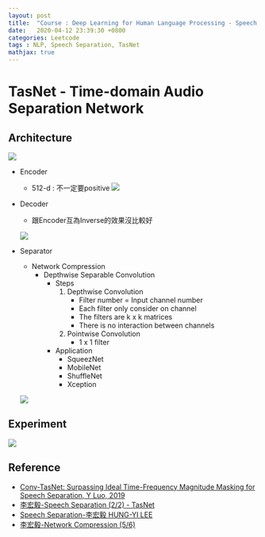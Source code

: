 ```yaml
---
layout: post
title:  "Course : Deep Learning for Human Language Processing - Speech Separation"
date:   2020-04-12 23:39:30 +0800
categories: Leetcode
tags : NLP, Speech Separation, TasNet
mathjax: true
---
```

# TasNet - Time-domain Audio Separation Network
## Architecture
![](https://i.imgur.com/q59RTC7.png)

* Encoder
    * 512-d : 不一定要positive
    ![](https://i.imgur.com/5AADpzn.png)

* Decoder
    * 跟Encoder互為Inverse的效果沒比較好

    ![](https://i.imgur.com/TnXlyBr.png)

* Separator
    * Network Compression
        * Depthwise Separable Convolution
            * Steps
                1. Depthwise Convolution 
                    * Filter number = Input channel number
                    * Each filter only consider on channel
                    * The filters are k x k matrices
                    * There is no interaction between channels
                2. Pointwise Convolution
                    * 1 x 1 filter
            * Application
                * SqueezNet
                * MobileNet
                * ShuffleNet
                * Xception

    ![](https://i.imgur.com/myJBKC9.png)

## Experiment
![](https://i.imgur.com/oeNTNma.png)


## Reference
* [Conv-TasNet: Surpassing Ideal Time-Frequency Magnitude Masking for Speech Separation, Y Luo, 2019](https://arxiv.org/abs/1809.07454)
* [李宏毅-Speech Separation (2/2) - TasNet](https://www.youtube.com/watch?v=G0O1A7lONSY)
* [Speech Separation-李宏毅 HUNG-YI LEE](http://speech.ee.ntu.edu.tw/~tlkagk/courses/DLHLP20/SP%20(v3).pdf)
* [李宏毅-Network Compression (5/6)
](https://www.youtube.com/watch?v=L0TOXlNpCJ8&feature=youtu.be)